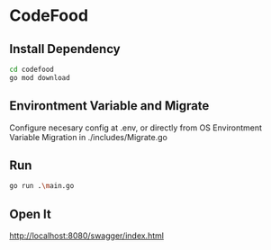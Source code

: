 # CodeFood



## Install Dependency

```bash
cd codefood
go mod download
```

## Environtment Variable and Migrate

Configure necesary config at .env, or directly from OS Environtment Variable
Migration in ./includes/Migrate.go


## Run

```bash
go run .\main.go
```



## Open It

[http://localhost:8080/swagger/index.html](http://localhost:8080/swagger/index.html)
